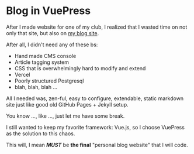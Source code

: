 # Blog in VuePress

After I made website for one of my club, I realized that I wasted time on not only that site, but also on [my blog site](https://github.com/kenryuS/blog).

After all, I didn't need any of these bs:

* Hand made CMS console
* Article tagging system
* CSS that is overwhelmingly hard to modify and extend
* Vercel
* Poorly structured Postgresql
* blah, blah, blah ...

All I needed was, zen-ful, easy to configure, extendable, static markdown site just like good old GitHub Pages + Jekyll setup.

You know ..., like ..., just let me have some break.

I still wanted to keep my favorite framework: Vue.js, so I choose VuePress as the solution to this chaos.

This will, I mean ***MUST*** be **the final** "personal blog website" that I will code.
